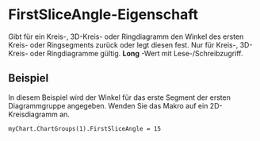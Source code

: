 
# FirstSliceAngle-Eigenschaft

Gibt für ein Kreis-, 3D-Kreis- oder Ringdiagramm den Winkel des ersten Kreis- oder Ringsegments zurück oder legt diesen fest. Nur für Kreis-, 3D-Kreis- oder Ringdiagramme gültig.  **Long** -Wert mit Lese-/Schreibzugriff.


## Beispiel

In diesem Beispiel wird der Winkel für das erste Segment der ersten Diagrammgruppe angegeben. Wenden Sie das Makro auf ein 2D-Kreisdiagramm an.


```
myChart.ChartGroups(1).FirstSliceAngle = 15
```

